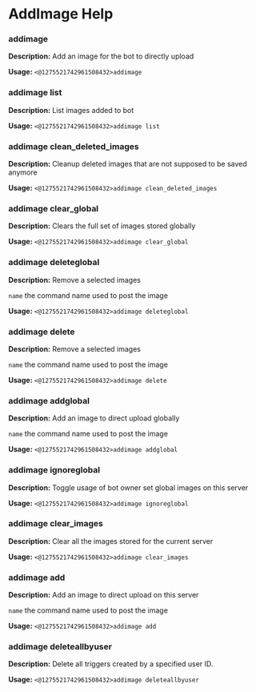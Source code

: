 # AddImage Help

### addimage

**Description:** Add an image for the bot to directly upload

**Usage:** `<@1275521742961508432>addimage`

### addimage list

**Description:** List images added to bot

**Usage:** `<@1275521742961508432>addimage list`

### addimage clean_deleted_images

**Description:** Cleanup deleted images that are not supposed to be saved anymore

**Usage:** `<@1275521742961508432>addimage clean_deleted_images`

### addimage clear_global

**Description:** Clears the full set of images stored globally

**Usage:** `<@1275521742961508432>addimage clear_global`

### addimage deleteglobal

**Description:** Remove a selected images

`name` the command name used to post the image

**Usage:** `<@1275521742961508432>addimage deleteglobal`

### addimage delete

**Description:** Remove a selected images

`name` the command name used to post the image

**Usage:** `<@1275521742961508432>addimage delete`

### addimage addglobal

**Description:** Add an image to direct upload globally

`name` the command name used to post the image

**Usage:** `<@1275521742961508432>addimage addglobal`

### addimage ignoreglobal

**Description:** Toggle usage of bot owner set global images on this server

**Usage:** `<@1275521742961508432>addimage ignoreglobal`

### addimage clear_images

**Description:** Clear all the images stored for the current server

**Usage:** `<@1275521742961508432>addimage clear_images`

### addimage add

**Description:** Add an image to direct upload on this server

`name` the command name used to post the image

**Usage:** `<@1275521742961508432>addimage add`

### addimage deleteallbyuser

**Description:** Delete all triggers created by a specified user ID.

**Usage:** `<@1275521742961508432>addimage deleteallbyuser`

